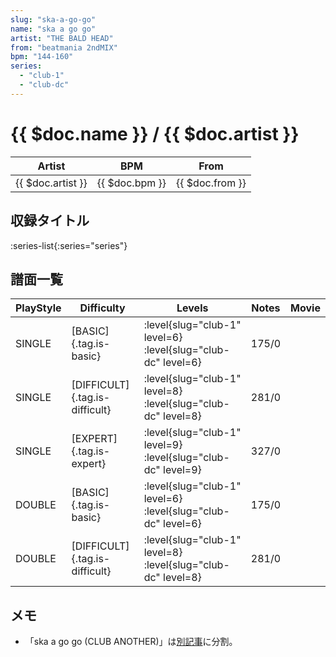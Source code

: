```yaml
---
slug: "ska-a-go-go"
name: "ska a go go"
artist: "THE BALD HEAD"
from: "beatmania 2ndMIX"
bpm: "144-160"
series:
  - "club-1"
  - "club-dc"
---
```


# {{ $doc.name }} / {{ $doc.artist }}

|Artist|BPM|From|
|------|---|----|
|{{ $doc.artist }}|{{ $doc.bpm }}|{{ $doc.from }}|

## 収録タイトル

:series-list{:series="series"}

## 譜面一覧

|PlayStyle|Difficulty|Levels|Notes|Movie|
|---------|----------|------|-----|-----|
|SINGLE|[BASIC]{.tag.is-basic}|:level{slug="club-1" level=6} :level{slug="club-dc" level=6}|175/0||
|SINGLE|[DIFFICULT]{.tag.is-difficult}|:level{slug="club-1" level=8} :level{slug="club-dc" level=8}|281/0||
|SINGLE|[EXPERT]{.tag.is-expert}|:level{slug="club-1" level=9} :level{slug="club-dc" level=9}|327/0||
|DOUBLE|[BASIC]{.tag.is-basic}|:level{slug="club-1" level=6} :level{slug="club-dc" level=6}|175/0||
|DOUBLE|[DIFFICULT]{.tag.is-difficult}|:level{slug="club-1" level=8} :level{slug="club-dc" level=8}|281/0||

## メモ

- 「ska a go go (CLUB ANOTHER)」は[別記事](/songs/ska-a-go-go-another)に分割。
